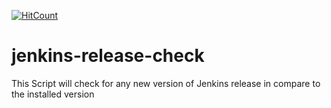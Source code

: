 [![HitCount](http://hits.dwyl.io/donofden/jenkins-release-check.svg)](http://hits.dwyl.io/donofden/jenkins-release-check)

# jenkins-release-check
This Script will check for any new version of Jenkins release in compare to the installed version
